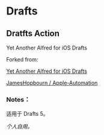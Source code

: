 # Drafts

## Dratfts Action

Yet Another Alfred for iOS Drafts

Forked from:

[Yet Another Alfred for iOS Drafts](https://gist.github.com/soffchen/5989f7ef4c0cef9f7a4e29254f3fa0e2)

[JamesHopbourn / Apple-Automation](https://github.com/JamesHopbourn/Apple-Automation/tree/master/Drafts)

### Notes：

适用于 Drafts 5。

*个人自用。*